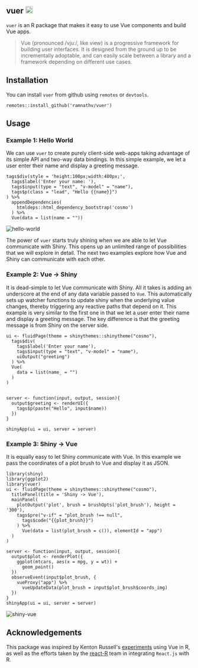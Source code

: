 ## vuer <img src="https://i.imgur.com/HHzsuI9.png" height='20px'/>

`vuer` is an R package that makes it easy to use Vue components and build Vue apps.

> Vue (pronounced /vjuː/, like view) is a progressive framework for building user interfaces. It is designed from the ground up to be incrementally adoptable, and can easily scale between a library and a framework depending on different use cases.


## Installation

You can install `vuer` from github using `remotes` or `devtools`.

```{r}
remotes::install_github('ramnathv/vuer')
```

## Usage

### Example 1: Hello World

We can use `vuer` to create purely client-side web-apps taking advantage of its simple API and two-way data bindings. In this simple example, we let a user enter their name and display a greeting message. 

```{r}
tags$div(style = 'height:100px;width:400px;',
  tags$label('Enter your name: '),
  tags$input(type = "text", "v-model" = "name"),
  tags$p(class = "lead", "Hello {{name}}")
) %>% 
  appendDependencies(
    htmldeps::html_dependency_bootstrap('cosmo')
  ) %>%
  Vue(data = list(name = ""))
```

![hello-world](https://media.giphy.com/media/QmKxl4fJZtAEHkepJM/giphy.gif)

The power of `vuer` starts truly shining when we are able to let Vue communicate with Shiny. This opens up an unlimited range of possibilities that we will explore in detail. The next two examples explore how Vue and Shiny can communicate with each other.

### Example 2: Vue -> Shiny

It is dead-simple to let Vue communicate with Shiny. All it takes is adding an underscore at the end of any data variable passed to `Vue`. This automatically sets up watcher functions to update shiny when the underlying value changes, thereby triggering any reactive paths that depend on it. This example is very similar to the first one in that we let a user enter their name and display a greeting message. The key difference is that the greeting message is from Shiny on the server side.

```{r}
ui <- fluidPage(theme = shinythemes::shinytheme("cosmo"),
  tags$div(
    tags$label('Enter your name'),
    tags$input(type = "text", "v-model" = "name"),
    uiOutput("greeting")
  ) %>% 
  Vue(
    data = list(name_ = "")
  )
)


server <- function(input, output, session){
  output$greeting <- renderUI({
    tags$p(paste("Hello", input$name))
  })
}

shinyApp(ui = ui, server = server)
```


### Example 3: Shiny -> Vue

It is equally easy to let Shiny communicate with Vue. In this example we pass the coordinates of a plot brush to Vue and display it as JSON.

```{r}
library(shiny)
library(ggplot2)
library(vuer)
ui <- fluidPage(theme = shinythemes::shinytheme("cosmo"),
  titlePanel(title = 'Shiny -> Vue'),
  mainPanel(
    plotOutput('plot', brush = brushOpts('plot_brush'), height = '300'),
    tags$pre("v-if" = "plot_brush !== null", 
      tags$code("{{plot_brush}}")
    ) %>% 
      Vue(data = list(plot_brush = c()), elementId = "app")
  )
)

server <- function(input, output, session){
  output$plot <- renderPlot({
    ggplot(mtcars, aes(x = mpg, y = wt)) +
      geom_point()
  })
  observeEvent(input$plot_brush, {
    vueProxy("app") %>% 
      vueUpdateData(plot_brush = input$plot_brush$coords_img)
  })
}
shinyApp(ui = ui, server = server)
```

![shiny-vue](https://media.giphy.com/media/c6XuxhQrLTUid7m76o/giphy.gif)


## Acknowledgements

This package was inspired by Kenton Russell's [experiments](https://github.com/timelyportfolio/vueR) using Vue in R, as well as the efforts taken by the [react-R](https://github.com/react-R/reactR) team in integrating `React.js` with R. 
